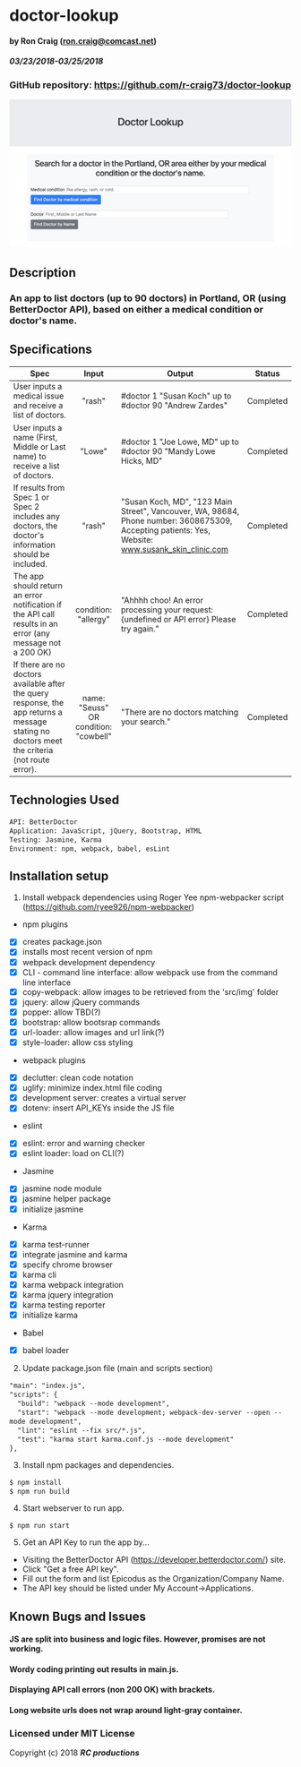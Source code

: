 # doctor-lookup

#### by Ron Craig (ron.craig@comcast.net)
##### 03/23/2018-03/25/2018

### GitHub repository: https://github.com/r-craig73/doctor-lookup

<kbd><img src="./src/img/DoctorLookupApp.png" alt="doctor-lookup homepage app"></kbd>

## Description
### An app to list  doctors (up to 90 doctors) in Portland, OR (using BetterDoctor API), based on either a medical condition or doctor's name.

## Specifications

| Spec   | Input   | Output  | Status   |
|--------|:-------:|---------|----------|
| User inputs a medical issue and receive a list of doctors. | "rash" | #doctor 1 "Susan Koch" up to #doctor 90 "Andrew Zardes" | Completed |
| User inputs a name (First, Middle or Last name) to receive a list of doctors. | "Lowe" | #doctor 1 "Joe Lowe, MD" up to #doctor 90 "Mandy Lowe Hicks, MD" | Completed |
| If results from Spec 1 or Spec 2 includes any doctors, the doctor's information should be included. | "rash" | "Susan Koch, MD", "123 Main Street", Vancouver, WA, 98684, Phone number: 3608675309, Accepting patients: Yes, Website: www.susank_skin_clinic.com | Completed |
| The app should return an error notification if the API call results in an error (any message not a 200 OK) | condition: "allergy" | "Ahhhh choo! An error processing your request: {undefined or API error} Please try again." | Completed |
| If there are no doctors available after the query response, the app returns a message stating no doctors meet the criteria (not route error). | name: "Seuss" OR condition: "cowbell" | "There are no doctors matching your search." | Completed |

## Technologies Used

```
API: BetterDoctor
Application: JavaScript, jQuery, Bootstrap, HTML
Testing: Jasmine, Karma
Environment: npm, webpack, babel, esLint
```

## Installation setup
1. Install webpack dependencies using Roger Yee npm-webpacker script (https://github.com/ryee926/npm-webpacker)
* npm plugins
- [x] creates package.json
- [x] installs most recent version of npm
- [x] webpack development dependency
- [x] CLI - command line interface: allow webpack use from the command line interface
- [x] copy-webpack: allow images to be retrieved from the 'src/img' folder
- [x] jquery: allow jQuery commands
- [x] popper: allow TBD(?)
- [x] bootstrap: allow bootsrap commands
- [x] url-loader: allow images and url link(?)
- [x] style-loader: allow css styling
* webpack plugins
- [x] declutter: clean code notation
- [x] uglify: minimize index.html file coding
- [x] development server: creates a virtual server
- [x] dotenv: insert API_KEYs inside the JS file
* eslint
- [x] eslint: error and warning checker
- [x] eslint loader: load on CLI(?)
* Jasmine
- [x] jasmine node module
- [x] jasmine helper package
- [x] initialize jasmine
* Karma
- [x] karma test-runner
- [x] integrate jasmine and karma
- [x] specify chrome browser
- [x] karma cli
- [x] karma webpack integration
- [x] karma jquery integration
- [x] karma testing reporter
- [x] initialize karma
* Babel
- [x] babel loader

2. Update package.json file (main and scripts section)
```
"main": "index.js",
"scripts": {
  "build": "webpack --mode development",
  "start": "webpack --mode development; webpack-dev-server --open --mode development",
  "lint": "eslint --fix src/*.js",
  "test": "karma start karma.conf.js --mode development"
},
```

3. Install npm packages and dependencies.
```
$ npm install
$ npm run build
```

4. Start webserver to run app.
```
$ npm run start
```

5. Get an API Key to run the app by...
- Visiting the BetterDoctor API (https://developer.betterdoctor.com/) site.
- Click "Get a free API key".
- Fill out the form and list Epicodus as the Organization/Company Name.
- The API key should be listed under My Account->Applications.

## Known Bugs and Issues
#### JS are split into business and logic files.  However, promises are not working.
#### Wordy coding printing out results in main.js.
#### Displaying API call errors (non 200 OK) with brackets.
#### Long website urls does not wrap around light-gray container.

### Licensed under MIT License

Copyright (c) 2018 **_RC productions_**
